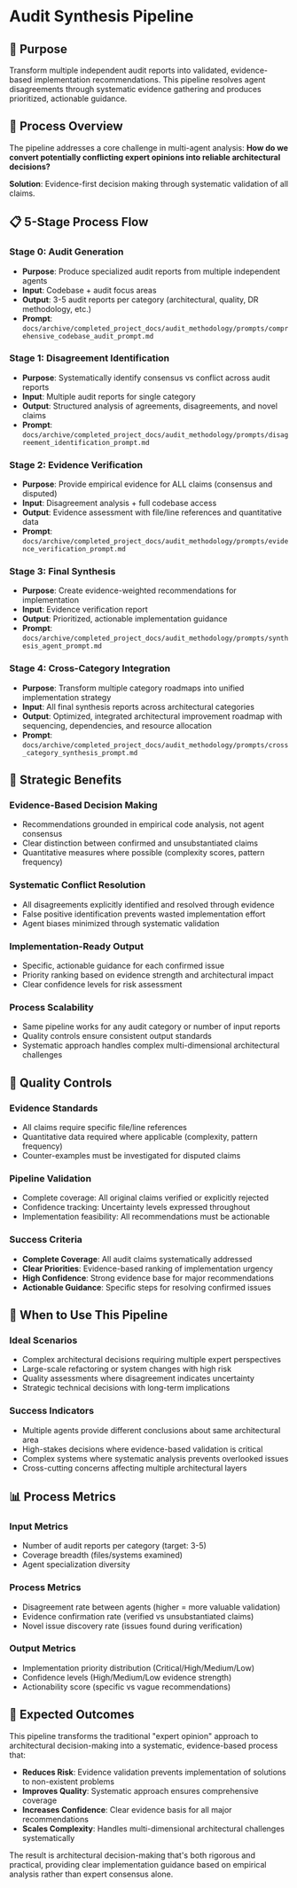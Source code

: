 # Audit Synthesis Pipeline

## 🎯 Purpose

Transform multiple independent audit reports into validated, evidence-based implementation recommendations. This pipeline resolves agent disagreements through systematic evidence gathering and produces prioritized, actionable guidance.

## 🔄 Process Overview

The pipeline addresses a core challenge in multi-agent analysis: **How do we convert potentially conflicting expert opinions into reliable architectural decisions?**

**Solution**: Evidence-first decision making through systematic validation of all claims.

## 📋 5-Stage Process Flow

### **Stage 0: Audit Generation**
- **Purpose**: Produce specialized audit reports from multiple independent agents
- **Input**: Codebase + audit focus areas
- **Output**: 3-5 audit reports per category (architectural, quality, DR methodology, etc.)
- **Prompt**: `docs/archive/completed_project_docs/audit_methodology/prompts/comprehensive_codebase_audit_prompt.md`

### **Stage 1: Disagreement Identification**
- **Purpose**: Systematically identify consensus vs conflict across audit reports
- **Input**: Multiple audit reports for single category
- **Output**: Structured analysis of agreements, disagreements, and novel claims
- **Prompt**: `docs/archive/completed_project_docs/audit_methodology/prompts/disagreement_identification_prompt.md`

### **Stage 2: Evidence Verification**
- **Purpose**: Provide empirical evidence for ALL claims (consensus and disputed)
- **Input**: Disagreement analysis + full codebase access
- **Output**: Evidence assessment with file/line references and quantitative data
- **Prompt**: `docs/archive/completed_project_docs/audit_methodology/prompts/evidence_verification_prompt.md`

### **Stage 3: Final Synthesis**
- **Purpose**: Create evidence-weighted recommendations for implementation
- **Input**: Evidence verification report
- **Output**: Prioritized, actionable implementation guidance
- **Prompt**: `docs/archive/completed_project_docs/audit_methodology/prompts/synthesis_agent_prompt.md`

### **Stage 4: Cross-Category Integration**
- **Purpose**: Transform multiple category roadmaps into unified implementation strategy
- **Input**: All final synthesis reports across architectural categories
- **Output**: Optimized, integrated architectural improvement roadmap with sequencing, dependencies, and resource allocation
- **Prompt**: `docs/archive/completed_project_docs/audit_methodology/prompts/cross_category_synthesis_prompt.md`

## 🎯 Strategic Benefits

### **Evidence-Based Decision Making**
- Recommendations grounded in empirical code analysis, not agent consensus
- Clear distinction between confirmed and unsubstantiated claims
- Quantitative measures where possible (complexity scores, pattern frequency)

### **Systematic Conflict Resolution**
- All disagreements explicitly identified and resolved through evidence
- False positive identification prevents wasted implementation effort
- Agent biases minimized through systematic validation

### **Implementation-Ready Output**
- Specific, actionable guidance for each confirmed issue
- Priority ranking based on evidence strength and architectural impact
- Clear confidence levels for risk assessment

### **Process Scalability**
- Same pipeline works for any audit category or number of input reports
- Quality controls ensure consistent output standards
- Systematic approach handles complex multi-dimensional architectural challenges

## 🔧 Quality Controls

### **Evidence Standards**
- All claims require specific file/line references
- Quantitative data required where applicable (complexity, pattern frequency)
- Counter-examples must be investigated for disputed claims

### **Pipeline Validation**
- Complete coverage: All original claims verified or explicitly rejected
- Confidence tracking: Uncertainty levels expressed throughout
- Implementation feasibility: All recommendations must be actionable

### **Success Criteria**
- **Complete Coverage**: All audit claims systematically addressed
- **Clear Priorities**: Evidence-based ranking of implementation urgency
- **High Confidence**: Strong evidence base for major recommendations
- **Actionable Guidance**: Specific steps for resolving confirmed issues

## 🚀 When to Use This Pipeline

### **Ideal Scenarios**
- Complex architectural decisions requiring multiple expert perspectives
- Large-scale refactoring or system changes with high risk
- Quality assessments where disagreement indicates uncertainty
- Strategic technical decisions with long-term implications

### **Success Indicators**
- Multiple agents provide different conclusions about same architectural area
- High-stakes decisions where evidence-based validation is critical
- Complex systems where systematic analysis prevents overlooked issues
- Cross-cutting concerns affecting multiple architectural layers

## 📊 Process Metrics

### **Input Metrics**
- Number of audit reports per category (target: 3-5)
- Coverage breadth (files/systems examined)
- Agent specialization diversity

### **Process Metrics**  
- Disagreement rate between agents (higher = more valuable validation)
- Evidence confirmation rate (verified vs unsubstantiated claims)
- Novel issue discovery rate (issues found during verification)

### **Output Metrics**
- Implementation priority distribution (Critical/High/Medium/Low)
- Confidence levels (High/Medium/Low evidence strength)
- Actionability score (specific vs vague recommendations)

## 🎯 Expected Outcomes

This pipeline transforms the traditional "expert opinion" approach to architectural decision-making into a systematic, evidence-based process that:

- **Reduces Risk**: Evidence validation prevents implementation of solutions to non-existent problems
- **Improves Quality**: Systematic approach ensures comprehensive coverage
- **Increases Confidence**: Clear evidence basis for all major recommendations  
- **Scales Complexity**: Handles multi-dimensional architectural challenges systematically

The result is architectural decision-making that's both rigorous and practical, providing clear implementation guidance based on empirical analysis rather than expert consensus alone.